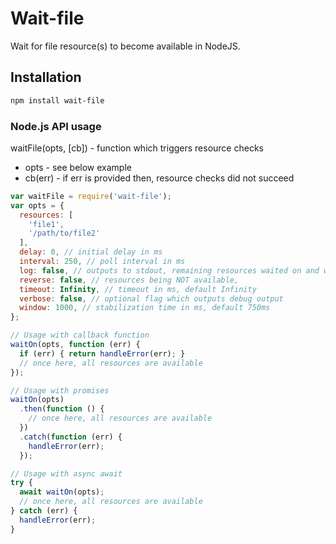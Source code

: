 # Wait-file

Wait for file resource(s) to become available in NodeJS.

## Installation

```bash
npm install wait-file
```

### Node.js API usage

waitFile(opts, [cb]) - function which triggers resource checks
 - opts - see below example
 - cb(err) - if err is provided then, resource checks did not succeed

```javascript
var waitFile = require('wait-file');
var opts = {
  resources: [
    'file1',
    '/path/to/file2'
  ],
  delay: 0, // initial delay in ms
  interval: 250, // poll interval in ms
  log: false, // outputs to stdout, remaining resources waited on and when complete or errored
  reverse: false, // resources being NOT available,
  timeout: Infinity, // timeout in ms, default Infinity
  verbose: false, // optional flag which outputs debug output
  window: 1000, // stabilization time in ms, default 750ms
};

// Usage with callback function
waitOn(opts, function (err) {
  if (err) { return handleError(err); }
  // once here, all resources are available
});

// Usage with promises
waitOn(opts)
  .then(function () {
    // once here, all resources are available
  })
  .catch(function (err) {
    handleError(err);
  });

// Usage with async await
try {
  await waitOn(opts);
  // once here, all resources are available
} catch (err) {
  handleError(err);
}
```
